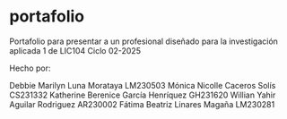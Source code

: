 # portafolio
Portafolio para presentar a un profesional diseñado para la investigación aplicada 1 de LIC104 Ciclo 02-2025

Hecho por:

Debbie Marilyn Luna Morataya LM230503
Mónica Nicolle Caceros Solís CS231332
Katherine Berenice García Henríquez GH231620
Willian Yahir Aguilar Rodriguez AR230002
Fátima Beatriz Linares Magaña LM230281
